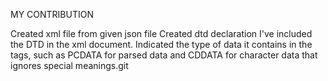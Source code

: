MY CONTRIBUTION

Created xml file from given json file
Created dtd declaration
I've included the DTD  in the xml document.
Indicated the type of data it contains in the tags, such as PCDATA for parsed data and CDDATA for character data that ignores special meanings.git
